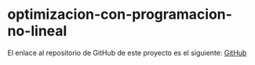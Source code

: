 # optimizacion-con-programacion-no-lineal

El enlace al repositorio de GitHub de este proyecto es el siguiente: [GitHub](https://github.com/jzazooro/optimizacion-con-programacion-no-lineal.git)
